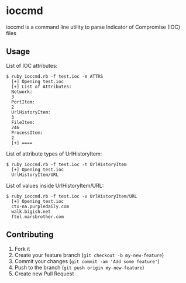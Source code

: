 # ioccmd

ioccmd is a command line utility to parse Indicator of Compromise (IOC) files

## Usage

List of IOC attributes:

    $ ruby ioccmd.rb -f test.ioc -e ATTRS
      [+] Opening test.ioc
      [+] List of Attributes:
      Network: 
      3
      PortItem: 
      2 
      UrlHistoryItem: 
      3
      FileItem: 
      246
      ProcessItem: 
      2
      [+] ==== 

List of attribute types of UrlHistoryItem:

    $ ruby ioccmd.rb -f test.ioc -t UrlHistoryItem
      [+] Opening test.ioc
      UrlHistoryItem/URL

List of values inside UrlHistoryItem/URL:

    $ ruby ioccmd.rb -f test.ioc -v UrlHistoryItem/URL
      [+] Opening test.ioc
      ctx-na.purpledaily.com
      walk.bigish.net
      ftel.marsbrother.com

## Contributing

1. Fork it
2. Create your feature branch (`git checkout -b my-new-feature`)
3. Commit your changes (`git commit -am 'Add some feature'`)
4. Push to the branch (`git push origin my-new-feature`)
5. Create new Pull Request
